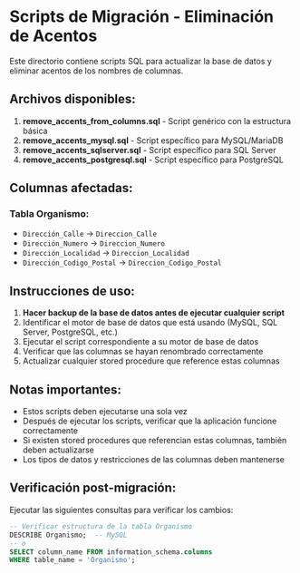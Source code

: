 # Scripts de Migración - Eliminación de Acentos

Este directorio contiene scripts SQL para actualizar la base de datos y eliminar acentos de los nombres de columnas.

## Archivos disponibles:

1. **remove_accents_from_columns.sql** - Script genérico con la estructura básica
2. **remove_accents_mysql.sql** - Script específico para MySQL/MariaDB
3. **remove_accents_sqlserver.sql** - Script específico para SQL Server
4. **remove_accents_postgresql.sql** - Script específico para PostgreSQL

## Columnas afectadas:

### Tabla Organismo:
- `Dirección_Calle` → `Direccion_Calle`
- `Dirección_Numero` → `Direccion_Numero`
- `Dirección_Localidad` → `Direccion_Localidad`
- `Dirección_Codigo_Postal` → `Direccion_Codigo_Postal`

## Instrucciones de uso:

1. **Hacer backup de la base de datos antes de ejecutar cualquier script**
2. Identificar el motor de base de datos que está usando (MySQL, SQL Server, PostgreSQL, etc.)
3. Ejecutar el script correspondiente a su motor de base de datos
4. Verificar que las columnas se hayan renombrado correctamente
5. Actualizar cualquier stored procedure que reference estas columnas

## Notas importantes:

- Estos scripts deben ejecutarse una sola vez
- Después de ejecutar los scripts, verificar que la aplicación funcione correctamente
- Si existen stored procedures que referencian estas columnas, también deben actualizarse
- Los tipos de datos y restricciones de las columnas deben mantenerse

## Verificación post-migración:

Ejecutar las siguientes consultas para verificar los cambios:

```sql
-- Verificar estructura de la tabla Organismo
DESCRIBE Organismo;  -- MySQL
-- o
SELECT column_name FROM information_schema.columns 
WHERE table_name = 'Organismo';
```